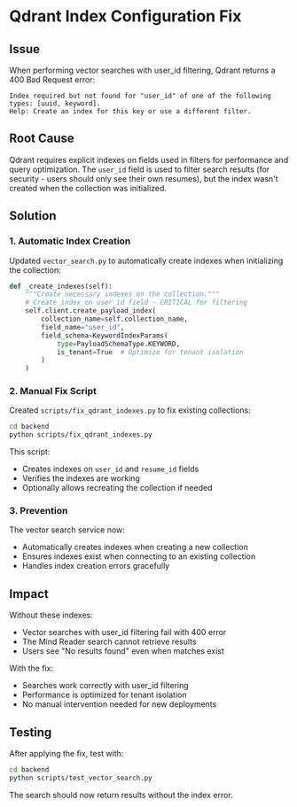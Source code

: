 # Qdrant Index Configuration Fix

## Issue

When performing vector searches with user_id filtering, Qdrant returns a 400 Bad Request error:

```
Index required but not found for "user_id" of one of the following types: [uuid, keyword]. 
Help: Create an index for this key or use a different filter.
```

## Root Cause

Qdrant requires explicit indexes on fields used in filters for performance and query optimization. The `user_id` field is used to filter search results (for security - users should only see their own resumes), but the index wasn't created when the collection was initialized.

## Solution

### 1. Automatic Index Creation

Updated `vector_search.py` to automatically create indexes when initializing the collection:

```python
def _create_indexes(self):
    """Create necessary indexes on the collection."""
    # Create index on user_id field - CRITICAL for filtering
    self.client.create_payload_index(
        collection_name=self.collection_name,
        field_name="user_id",
        field_schema=KeywordIndexParams(
            type=PayloadSchemaType.KEYWORD,
            is_tenant=True  # Optimize for tenant isolation
        )
    )
```

### 2. Manual Fix Script

Created `scripts/fix_qdrant_indexes.py` to fix existing collections:

```bash
cd backend
python scripts/fix_qdrant_indexes.py
```

This script:
- Creates indexes on `user_id` and `resume_id` fields
- Verifies the indexes are working
- Optionally allows recreating the collection if needed

### 3. Prevention

The vector search service now:
- Automatically creates indexes when creating a new collection
- Ensures indexes exist when connecting to an existing collection
- Handles index creation errors gracefully

## Impact

Without these indexes:
- Vector searches with user_id filtering fail with 400 error
- The Mind Reader search cannot retrieve results
- Users see "No results found" even when matches exist

With the fix:
- Searches work correctly with user_id filtering
- Performance is optimized for tenant isolation
- No manual intervention needed for new deployments

## Testing

After applying the fix, test with:

```bash
cd backend
python scripts/test_vector_search.py
```

The search should now return results without the index error.